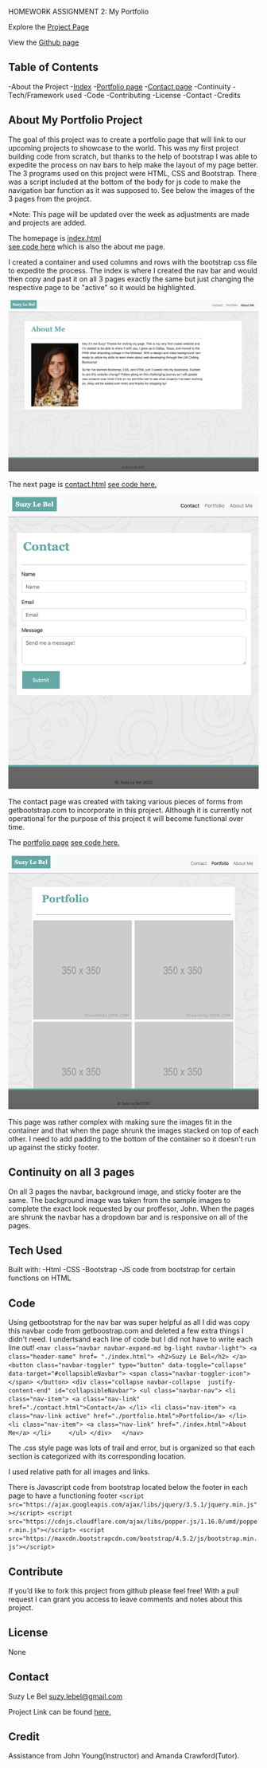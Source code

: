 HOMEWORK ASSIGNMENT 2: My Portfolio

Explore the [Project Page](https://suzylebel.github.io/myportfolio_2/)

View the [Github page](https://github.com/suzylebel/myportfolio_2)

## Table of Contents
-About the Project
  -[Index](https://suzylebel.github.io/myportfolio_2/)
  -[Portfolio page](https://suzylebel.github.io/myportfolio_2/portfolio.html)
  -[Contact page](https://suzylebel.github.io/myportfolio_2/contact.html)
-Continuity
-Tech/Framework used
-Code
-Contributing
-License
-Contact
-Credits


 ## About My Portfolio Project

The goal of this project was to create a portfolio page that will link to our upcoming projects to showcase to the world. This was my first project building code from scratch, but thanks to the help of bootstrap I was able to expedite the process on nav bars to help make the layout of my page better. The 3 programs used on this project were HTML, CSS and Bootstrap. There was a script included at the bottom of the body for js code to make the navigation bar function as it was supposed to. See below the images of the 3 pages from the project. 

*Note: This page will be updated over the week as adjustments are made and projects are added. 

The homepage is [index.html]((https://suzylebel.github.io/myportfolio_2/))  
[see code here](https://github.com/suzylebel/myportfolio_2/blob/master/index.html) which is also the about me page. 

I created a container and used columns and rows with the bootstrap css file to expedite the process. The index is where I created the nav bar and would then copy and past it on all 3 pages exactly the same but just changing the respective page to be "active" so it would be highlighted.

![](/images/index_image.png)


The next page is [contact.html](https://suzylebel.github.io/myportfolio_2/contact.html) [see code here.](https://github.com/suzylebel/myportfolio_2/blob/master/contact.html)

![](/images/contact_image.png)

The contact page was created with taking various pieces of forms from getbootstrap.com to incorporate in this project. Although it is currently not operational for the purpose of this project it will become functional over time. 

The [portfolio page](https://suzylebel.github.io/myportfolio_2/portfolio.html) [see code here.](https://github.com/suzylebel/myportfolio_2/blob/master/portfolio.html)

![](/images/portfolio_image.png)

This page was rather complex with making sure the images fit in the container and that when the page shrunk the images stacked on top of each other. I need to add padding to the bottom of the container so it doesn't run up against the sticky footer. 

## Continuity on all 3 pages

On all 3 pages the navbar, background image, and sticky footer are the same. The background image was taken from the sample images to complete the exact look requested by our proffesor, John. When the pages are shrunk the navbar has a dropdown bar and is responsive on all of the pages. 



## Tech Used
Built with: 
  -Html
  -CSS
  -Bootstrap
  -JS code from bootstrap for certain functions on HTML

## Code
Using getbootstrap for the nav bar was super helpful as all I did was copy this navbar code from getboostrap.com and deleted a few extra things I didn't need. I undertsand each line of code but I did not have to write each line out! ```<nav class="navbar navbar-expand-md bg-light navbar-light">
            <a class="header-name" href= "./index.html">
                <h2>Suzy Le Bel</h2>
            </a>
            <button class="navbar-toggler" type="button" data-toggle="collapse" data-target="#collapsibleNavbar">
              <span class="navbar-toggler-icon"></span>
            </button>
            <div class="collapse navbar-collapse  justify-content-end" id="collapsibleNavbar">
              <ul class="navbar-nav">
                <li class="nav-item">
                  <a class="nav-link" href="./contact.html">Contact</a>
                </li>
                <li class="nav-item">
                  <a class="nav-link active" href="./portfolio.html">Portfolio</a>
                </li>
                <li class="nav-item">
                  <a class="nav-link" href="./index.html">About Me</a>
                </li>    
              </ul>
            </div>  
          </nav>```

The .css style page was lots of trail and error, but is organized so that each section is categorized with its corresponding location. 

I used relative path for all images and links.

There is Javascript code from bootstrap located below the footer in each page to have a functioning footer ```<script src="https://ajax.googleapis.com/ajax/libs/jquery/3.5.1/jquery.min.js"></script>
    <script src="https://cdnjs.cloudflare.com/ajax/libs/popper.js/1.16.0/umd/popper.min.js"></script>
    <script src="https://maxcdn.bootstrapcdn.com/bootstrap/4.5.2/js/bootstrap.min.js"></script>```
    

## Contribute
If you’d like to fork this project from github please feel free! With a pull request I can grant you access to leave comments and notes about this project. 

## License 
None
 
## Contact 

Suzy Le Bel 
suzy.lebel@gmail.com

Project Link can be found [here.](https://suzylebel.github.io/myportfolio_2/)

## Credit
Assistance from John Young(Instructor) and Amanda Crawford(Tutor). 
